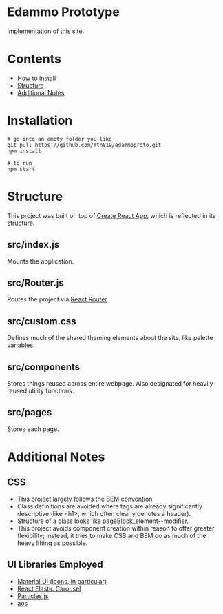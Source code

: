 # Edammo Prototype
Implementation of [this site](https://sapphireratner.wixsite.com/my-site/).

# Contents
- [How to install](#howtoinstall)
- [Structure](#structure)
- [Additional Notes](#additionalnotes)

# Installation <a id="howtoinstall"></a>
    # go into an empty folder you like
    git pull https://github.com/mtn819/edammoproto.git
    npm install

    # to run
    npm start

# Structure <a id="structure"></a>
This project was built on top of [Create React App](https://create-react-app.dev/), which is reflected in its structure.

## src/index.js
Mounts the application.

## src/Router.js
Routes the project via [React Router](https://reactrouter.com/web/guides/quick-start).

## src/custom.css
Defines much of the shared theming elements about the site, like palette variables.

## src/components
Stores things reused across entire webpage. Also designated for heavily reused utility functions.

## src/pages
Stores each page.

# Additional Notes <a id="additionalnotes"></a>

## CSS
- This project largely follows the [BEM](http://getbem.com/) convention.
- Class definitions are avoided where tags are already significantly descriptive (like &lt;h1&gt;, which often clearly denotes a header).
- Structure of a class looks like pageBlock_element--modifier.
- This project avoids component creation within reason to offer greater flexibility; instead, it tries to make CSS and BEM do as much of the heavy lifting as possible.

## UI Libraries Employed
- [Material UI (icons, in particular)](https://mui.com/components/material-icons/)
- [React Elastic Carousel](https://www.npmjs.com/package/react-elastic-carousel)
- [Particles.js](https://www.npmjs.com/package/react-particles-js)
- [aos](https://www.npmjs.com/package/aos)